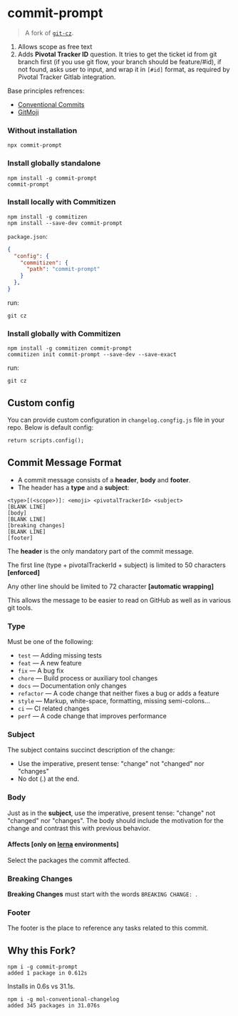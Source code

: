 # commit-prompt

> A fork of [`git-cz`](https://github.com/streamich/git-cz). 

1) Allows scope as free text
2) Adds **Pivotal Tracker ID** question. It tries to get the ticket id from git branch first (if you use git flow, your branch should be feature/#id), if not found, asks user to input, and wrap it in `[#id]` format, as required by Pivotal Tracker Gitlab integration.

Base principles refrences:

- [Conventional Commits](https://www.conventionalcommits.org/en/v1.0.0-beta.2/)
- [GitMoji](https://gitmoji.carloscuesta.me/)

### Without installation

```shell
npx commit-prompt
```

### Install globally standalone

```shell
npm install -g commit-prompt
commit-prompt
```

### Install locally with Commitizen

```shell
npm install -g commitizen
npm install --save-dev commit-prompt
```

`package.json`:

```json
{
  "config": {
    "commitizen": {
      "path": "commit-prompt"
    }
  },
}
```

run:

```shell
git cz
```

### Install globally with Commitizen

```shell
npm install -g commitizen commit-prompt
commitizen init commit-prompt --save-dev --save-exact
```

run:

```shell
git cz
```


## Custom config

You can provide custom configuration in `changelog.congfig.js` file
in your repo. Below is default config:

```mmd
return scripts.config();
```


## Commit Message Format

* A commit message consists of a **header**, **body** and **footer**.
* The header has a **type** and a **subject**:

```
<type>[(<scope>)]: <emoji> <pivotalTrackerId> <subject>
[BLANK LINE]
[body]
[BLANK LINE]
[breaking changes]
[BLANK LINE]
[footer]
```

The **header** is the only mandatory part of the commit message.

The first line (type + pivotalTrackerId + subject) is limited to 50 characters **[enforced]**

Any other line should be limited to 72 character **[automatic wrapping]**

This allows the message to be easier to read on GitHub as well as in various git tools.

### Type

Must be one of the following:

- `test` &mdash; Adding missing tests
- `feat` &mdash; A new feature
- `fix` &mdash; A bug fix
- `chore` &mdash; Build process or auxiliary tool changes
- `docs` &mdash; Documentation only changes
- `refactor` &mdash; A code change that neither fixes a bug or adds a feature
- `style` &mdash; Markup, white-space, formatting, missing semi-colons...
- `ci` &mdash; CI related changes
- `perf` &mdash; A code change that improves performance


### Subject

The subject contains succinct description of the change:

* Use the imperative, present tense: "change" not "changed" nor "changes"
* No dot (.) at the end.

### Body

Just as in the **subject**, use the imperative, present tense: "change" not "changed" nor "changes".
The body should include the motivation for the change and contrast this with previous behavior.

#### Affects [only on [lerna](https://lernajs.io/) environments]

Select the packages the commit affected.

### Breaking Changes

**Breaking Changes** must start with the words `BREAKING CHANGE: `.

### Footer

The footer is the place to reference any tasks related to this commit.



## Why this Fork?

```
npm i -g commit-prompt
added 1 package in 0.612s
```

Installs in 0.6s vs 31.1s.

```
npm i -g mol-conventional-changelog
added 345 packages in 31.076s
```


